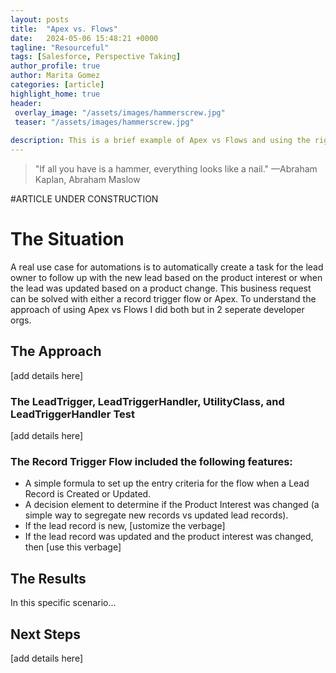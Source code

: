 ```yaml
---
layout: posts
title:  "Apex vs. Flows"
date:   2024-05-06 15:48:21 +0000
tagline: "Resourceful"
tags: [Salesforce, Perspective Taking]
author_profile: true
author: Marita Gomez
categories: [article]
highlight_home: true
header:
 overlay_image: "/assets/images/hammerscrew.jpg"
 teaser: "/assets/images/hammerscrew.jpg"
 
description: This is a brief example of Apex vs Flows and using the right tool for the job.
---
```

>"If all you have is a hammer, everything looks like a nail."
—Abraham Kaplan, Abraham Maslow

#ARTICLE UNDER CONSTRUCTION

# The Situation
A real use case for automations is to automatically create a task for the lead owner to follow up with the new lead based on the product interest or when the lead was updated based on a product change. This business request can be solved with either a record trigger flow or Apex. To understand the approach of using Apex vs Flows I did both but in 2 seperate developer orgs.

## The Approach
[add details here]

### The LeadTrigger, LeadTriggerHandler, UtilityClass, and LeadTriggerHandler Test
[add details here]

### The Record Trigger Flow included the following features:
* A simple formula to set up the entry criteria for the flow when a Lead Record is Created or Updated.
* A decision element to determine if the Product Interest was changed (a simple way to segregate new records
vs updated lead records).
* If the lead record is new, [ustomize the verbage]
* If the lead record was updated and the product interest was changed, then [use this verbage]


## The Results
In this specific scenario...

## Next Steps
[add details here]